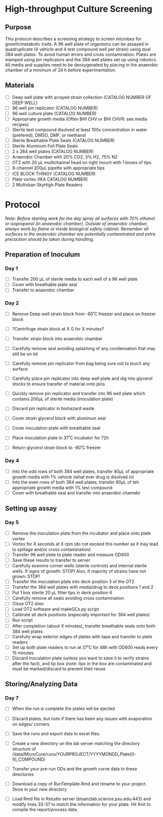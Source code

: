 # High-throughput Culture Screening


## Purpose

This protocol describes a screening strategy to screen microbes for growth/metabolic traits. A 96 well plate of organisms can be assayed in quadruplicate (4 vehicle and 4 test compound well per strain) using dual 384 well plates. To avoid human errors and cross contamination. Plates are stamped using pin replicators and the 384 well plates set up using robotics. All media and supplies need to be deoxygenated by placing in the anaerobic chamber of a minimum of 24 h before experimentation. 

## Materials
- [ ] Deep well plate with arrayed strain collection (CATALOG NUMBER OF DEEP WELL)
- [ ] 96 well pin replicator (CATALOG NUMBER)
- [ ] 96 well culture plate (CATALOG NUMBER)
- [ ] Appropriate growth media (Often BHI CHV or BHI CHVR: see media recipes)
- [ ] Sterile test compound disolved at least 100x concentration in water (prefered), DMSO, DMF, or methanol
- [ ] Sterile Breathable Plate Seals (CATALOG NUMBER)
- [ ] Sterile Aluminum Foil Plate Seals
- [ ] 2 x 384 well plates (CATALOG NUMBER)
- [ ] Anaerobic Chamber with 20% CO2, 5% H2, 75% N2
- [ ] OT2 with 20 µL multichannel head on right mount with 1 boxes of tips
- [ ] 8-channel 200µL pipette with appropriate tips
- [ ] ICE BLOCK THINGY (CATALOG NUMBER)
- [ ] Plate vortex (IKA CATALOG NUMBER)
- [ ] 2 Multiskan SkyHigh Plate Readers

# Protocol

*Note: Before starting work for the day spray all surfaces with 70% ethanol or isopropanol (in anaerobic chamber). Outside of anaerobic chamber, always work by flame or inside biological safety cabinet. Remember all surfaces in the anaerobic chamber are potentially contaminated and extra precaution should be taken during handling.*

## Preparation of Inoculum

### Day 1
- [ ] Transfer 200 µL of sterile media to each well of a 96 well plate
- [ ] Cover with breathable plate seal
- [ ] Transfer to anaerobic chamber

### Day 2
- [ ] Remove Deep well strain block from -80˚C freezer and place on freezer block
- [ ] ?Centrifuge strain block at X G for X minutes?
- [ ] Transfer strain block into anaerobic chamber
- [ ] Carefully remove seal avoiding splashing of any condensation that may still be on lid
- [ ] Carefully remove pin replicator from bag being sure not to touch any surface
- [ ] Carefully place pin replicator into deep well plate and dig into glycerol stocks to ensure transfer of material onto pins
- [ ] Quickly remove pin replicator and transfer into 96 well plate which contains 200µL of sterile media (inoculation plate)
- [ ] Discard pin replicator in biohazard waste
- [ ] Cover strain glycerol block with aluminum seal
- [ ] Cover inoculation plate with breathable seal
- [ ] Place inoculation plate in 37˚C incubator for 72h
- [ ] Return glycerol strain block to -80˚C freezer


### Day 4
- [ ] Into the odd rows of both 384 well plates, transfer 80µL of appropriate growth media with 1% vehicle (what ever drug is disolved in)
- [ ] Into the even rows of both 384 well plates, transfer 80µL of teh appropriate growth media with 1% test compound
- [ ] Cover with breathable seal and transfer into anaerobic chamebr

## Setting up assay

### Day 5
- [ ] Remove the inoculation plate from the incubator and place onto plate vortex
- [ ] Vortex for X seconds at X rpm (do not exceed this number as it may lead to spillage and/or cross contamination)
- [ ] Transfer 96 well plate to plate reader and measure OD600
- [ ] Save these results to transfer to server
- [ ] Carefully examine corner wells (sterile controls) and internal sterile wells. If signs of growth: STOP! Also, if majority of strains have not grown: STOP!
- [ ] Transfer the inoculation plate into deck position 3 of the OT2
- [ ] Transfer the 384 well plates with media/drug to deck positions 1 and 2
- [ ] Put 1 box sterile 20 µL filter tips in deck position 6
- [ ] Carefully remove all seals avoiding cross contamination
- [ ] Close OT2 door
- [ ] Load OT2 software and makeGCs.py script
- [ ] Calibrate all deck positions (especially important for 384 well plates)
- [ ] Run script
- [ ] After completion (about X minutes), transfer breathable seals onto both 384 well plates
- [ ] Carefully wrap exterior edges of plates with tape and transfer to plate readers
- [ ] Set up both plate readers to run at 37˚C for 48h with OD600 reads every 15 minutes
- [ ] Discard inoculation plate (unless you want to save it to verify strains after the fact), and tip box (note: tips in the box are contaminated and must be marked/discard to prevent their reuse

## Storing/Analyzing Data

### Day 7
- [ ] When the run is complete the plates will be ejected
- [ ] Discard plates, but note if there has been any issues with evaporation on edges/ corners.
- [ ] Save the runs and export data to excel files.
- [ ] Create a new directory on the lab server matching the directory structure of /data/MicroCore/runs/YOURPROJECT/YYYYMONDD_Plate[0-9]_COMPOUND/
- [ ] Transfer your pre-run ODs and the growth curve data to these directories
- [ ] Download a copy of RunTemplate.Rmd and rename to your project. Store in your new directory
- [ ] Load Rmd file in Rstudio server (bisanzlab.science.psu.edu:443) and modify lines 33-37 to match the information for your plate. Hit Knit to compile the report/process data.

